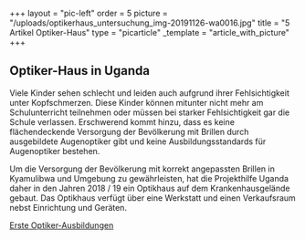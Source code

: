 +++
layout = "pic-left"
order = 5
picture = "/uploads/optikerhaus_untersuchung_img-20191126-wa0016.jpg"
title = "5 Artikel Optiker-Haus"
type = "picarticle"
_template = "article_with_picture"
+++

## Optiker-Haus in Uganda

Viele Kinder sehen schlecht und leiden auch aufgrund ihrer Fehlsichtigkeit unter Kopfschmerzen. Diese Kinder können mitunter nicht mehr am Schulunterricht teilnehmen oder müssen bei starker Fehlsichtigkeit gar die Schule verlassen. Erschwerend kommt hinzu, dass es keine flächendeckende Versorgung der Bevölkerung mit Brillen durch ausgebildete Augenoptiker gibt und keine Ausbildungsstandards für Augenoptiker bestehen.

Um die Versorgung der Bevölkerung mit korrekt angepassten Brillen in Kyamulibwa und Umgebung zu gewährleisten, hat die Projekthilfe Uganda daher in den Jahren 2018 / 19 ein Optikhaus auf dem Krankenhausgelände gebaut. Das Optikhaus verfügt über eine Werkstatt und einen Verkaufsraum nebst Einrichtung und Geräten.

[Erste Optiker-Ausbildungen](/projekte/berufsausbildungen "Optiker-Ausbildungen")
